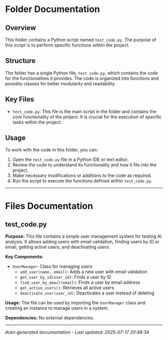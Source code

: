 # Folder Documentation

## Overview
This folder contains a Python script named `test_code.py`. The purpose of this script is to perform specific functions within the project.

## Structure
The folder has a single Python file, `test_code.py`, which contains the code for the functionalities it provides. The code is organized into functions and possibly classes for better modularity and readability.

## Key Files
- `test_code.py`: This file is the main script in the folder and contains the core functionality of the project. It is crucial for the execution of specific tasks within the project.

## Usage
To work with the code in this folder, you can:
1. Open the `test_code.py` file in a Python IDE or text editor.
2. Review the code to understand its functionality and how it fits into the project.
3. Make necessary modifications or additions to the code as required.
4. Run the script to execute the functions defined within `test_code.py`.

---

# Files Documentation

## test_code.py

**Purpose:** This file contains a simple user management system for testing AI analysis. It allows adding users with email validation, finding users by ID or email, getting active users, and deactivating users.

**Key Components:**
- `UserManager`: Class for managing users
  - `add_user(name, email)`: Adds a new user with email validation
  - `get_user_by_id(user_id)`: Finds a user by ID
  - `find_user_by_email(email)`: Finds a user by email address
  - `get_active_users()`: Retrieves all active users
  - `deactivate_user(user_id)`: Deactivates a user instead of deleting

**Usage:** The file can be used by importing the `UserManager` class and creating an instance to manage users in a system.

**Dependencies:** No external dependencies.

---
*Auto-generated documentation - Last updated: 2025-07-17 20:48:34*
